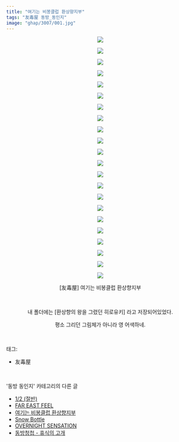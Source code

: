 ```yaml
---
title: "여기는 비봉클럽 환상향지부"
tags: "友毒屋 동방_동인지"
image: "ghap/3007/001.jpg"
---
```

<div class="article">
<p style="text-align: center; clear: none; float: none;"><img src="{{ site.nasurl }}/ghap/3007/001.jpg"/></p>
<p style="text-align: center; clear: none; float: none;"><img src="{{ site.nasurl }}/ghap/3007/002.jpg"/></p>
<p style="text-align: center; clear: none; float: none;"><img src="{{ site.nasurl }}/ghap/3007/003.jpg"/></p>
<p style="text-align: center; clear: none; float: none;"><img src="{{ site.nasurl }}/ghap/3007/004.jpg"/></p>
<p style="text-align: center; clear: none; float: none;"><img src="{{ site.nasurl }}/ghap/3007/005.jpg"/></p>
<p style="text-align: center; clear: none; float: none;"><img src="{{ site.nasurl }}/ghap/3007/006.jpg"/></p>
<p style="text-align: center; clear: none; float: none;"><img src="{{ site.nasurl }}/ghap/3007/007.jpg"/></p>
<p style="text-align: center; clear: none; float: none;"><img src="{{ site.nasurl }}/ghap/3007/008.jpg"/></p>
<p style="text-align: center; clear: none; float: none;"><img src="{{ site.nasurl }}/ghap/3007/009.jpg"/></p>
<p style="text-align: center; clear: none; float: none;"><img src="{{ site.nasurl }}/ghap/3007/010.jpg"/></p>
<p style="text-align: center; clear: none; float: none;"><img src="{{ site.nasurl }}/ghap/3007/011.jpg"/></p>
<p style="text-align: center; clear: none; float: none;"><img src="{{ site.nasurl }}/ghap/3007/012.jpg"/></p>
<p style="text-align: center; clear: none; float: none;"><img src="{{ site.nasurl }}/ghap/3007/013.jpg"/></p>
<p style="text-align: center; clear: none; float: none;"><img src="{{ site.nasurl }}/ghap/3007/014.jpg"/></p>
<p style="text-align: center; clear: none; float: none;"><img src="{{ site.nasurl }}/ghap/3007/015.jpg"/></p>
<p style="text-align: center; clear: none; float: none;"><img src="{{ site.nasurl }}/ghap/3007/016.jpg"/></p>
<p style="text-align: center; clear: none; float: none;"><img src="{{ site.nasurl }}/ghap/3007/017.jpg"/></p>
<p style="text-align: center; clear: none; float: none;"><img src="{{ site.nasurl }}/ghap/3007/018.jpg"/></p>
<p style="text-align: center; clear: none; float: none;"><img src="{{ site.nasurl }}/ghap/3007/019.jpg"/></p>
<p style="text-align: center; clear: none; float: none;"><img src="{{ site.nasurl }}/ghap/3007/020.jpg"/></p>
<p style="text-align: center; clear: none; float: none;"><img src="{{ site.nasurl }}/ghap/3007/021.jpg"/></p>
<p style="text-align: center; clear: none; float: none;"><img src="{{ site.nasurl }}/ghap/3007/022.jpg"/></p>
<p style="text-align: center; clear: none; float: none;">[友毒屋] 여기는 비봉클럽 환상향지부</p>
<p style="text-align: center; clear: none; float: none;"><br/></p>
<p style="text-align: center; clear: none; float: none;">내 폴더에는 [환상향의 왕을 그렸던 히로유키] 라고 저장되어있었다.</p>
<p style="text-align: center; clear: none; float: none;">평소 그리던 그림체가 아니라 영 어색하네.</p>
</div><br/>
<div class="tagTrail">
<p>태그: </p>
<ul>
<li>友毒屋</li>
</ul>
</div><br/>
<div class="another">
<p>'동방 동인지' 카테고리의 다른 글</p>
<ul>
<li><a href="/2016-12-27-ghap_3009">1/2 (절반)</a></li>
<li><a href="/2016-12-27-ghap_3008">FAR EAST FEEL</a></li>
<li><a href="/2016-12-27-ghap_3007">여기는 비봉클럽 환상향지부</a></li>
<li><a href="/2016-12-27-ghap_3005">Snow Bottle</a></li>
<li><a href="/2016-12-27-ghap_3004">OVERNIGHT SENSATION</a></li>
<li><a href="/2016-12-27-ghap_3003">동방청첩 - 휴식의 고개</a></li>
</ul>
</div><br/>
<div class="cb_module cb_fluid">
<div class="cb_wrt cb_profile">
</div><!-- commentList close -->
</div><br/>
